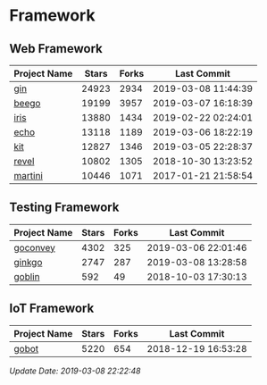 # Framework

## Web Framework

| Project Name | Stars | Forks | Last Commit |
| ------------ | ----- | ----- | ----------- |
| [gin](https://github.com/gin-gonic/gin) | 24923 | 2934 | 2019-03-08 11:44:39 |
| [beego](https://github.com/astaxie/beego) | 19199 | 3957 | 2019-03-07 16:18:39 |
| [iris](https://github.com/kataras/iris) | 13880 | 1434 | 2019-02-22 02:24:01 |
| [echo](https://github.com/labstack/echo) | 13118 | 1189 | 2019-03-06 18:22:19 |
| [kit](https://github.com/go-kit/kit) | 12827 | 1346 | 2019-03-05 22:28:37 |
| [revel](https://github.com/revel/revel) | 10802 | 1305 | 2018-10-30 13:23:52 |
| [martini](https://github.com/go-martini/martini) | 10446 | 1071 | 2017-01-21 21:58:54 |

## Testing Framework

| Project Name | Stars | Forks | Last Commit |
| ------------ | ----- | ----- | ----------- |
| [goconvey](https://github.com/smartystreets/goconvey) | 4302 | 325 | 2019-03-06 22:01:46 |
| [ginkgo](https://github.com/onsi/ginkgo) | 2747 | 287 | 2019-03-08 13:28:58 |
| [goblin](https://github.com/franela/goblin) | 592 | 49 | 2018-10-03 17:30:13 |

## IoT Framework

| Project Name | Stars | Forks | Last Commit |
| ------------ | ----- | ----- | ----------- |
| [gobot](https://github.com/hybridgroup/gobot) | 5220 | 654 | 2018-12-19 16:53:28 |

*Update Date: 2019-03-08 22:22:48*